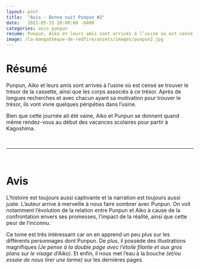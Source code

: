 ```yaml
---
layout: post
title:  "Avis - Bonne nuit Punpun #2"
date:   2021-05-31 10:00:00 -0400
categories: avis punpun
resume: Punpun, Aiko et leurs amis sont arrivés à l’usine où est censé se trouver le trésor de la cassette, ainsi que les corps associés à ce trésor. Après de longues recherches, ils vont vivre quelques péripéties dans l’usine.
image: /la-mangatheque-de-redfire/assets/images/punpun2.jpg
---
```


# Résumé
Punpun, Aiko et leurs amis sont arrivés à l’usine où est censé se trouver le trésor de la cassette, ainsi que les corps associés à ce trésor. Après de longues recherches et avec chacun ayant sa motivation pour trouver le trésor, ils vont vivre quelques péripéties dans l’usine.

Bien que cette journée ait été vaine, Aiko et Punpun se donnent quand même rendez-vous au début des vacances scolaires pour partir à Kagoshima.

<br/>

---

<br/>

# Avis
L’histoire est toujours aussi captivante et la narration est toujours aussi juste. L’auteur arrive à merveille à nous faire sombrer avec Punpun. On voit notamment l’évolution de la relation entre Punpun et Aiko à cause de la confrontation envers ses promesses, l’impact de la réalité, ainsi que cette peur de l’inconnu.

Ce tome est très intéressant car on en apprend un peu plus sur les différents personnages dont Punpun. De plus, il possède des illustrations magnifiques *(Je pense à la double page avec l’étoile filante et aux gros plans sur le visage d’Aiko)*. Et enfin, il nous met l’eau à la bouche *(et/ou essaie de nous tirer une larme)* sur les dernières pages.
